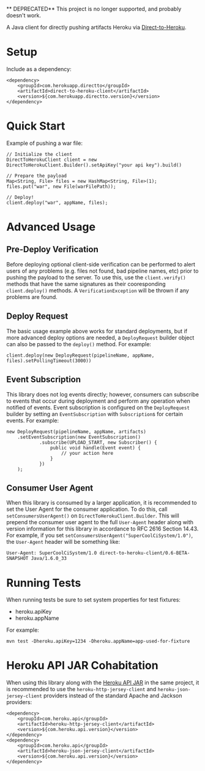 ** DEPRECATED** This project is no longer supported, and probably doesn't work.

A Java client for directly pushing artifacts Heroku via [Direct-to-Heroku](https://github.com/heroku/direct-to).

Setup
=====
Include as a dependency:

    <dependency>
        <groupId>com.herokuapp.directto</groupId>
        <artifactId>direct-to-heroku-client</artifactId>
        <version>${com.herokuapp.directto.version}</version>
    </dependency>

Quick Start
===========
Example of pushing a war file:

    // Initialize the client
    DirectToHerokuClient client = new DirectToHerokuClient.Builder().setApiKey("your api key").build()

    // Prepare the payload
    Map<String, File> files = new HashMap<String, File>(1);
    files.put("war", new File(warFilePath));

    // Deploy!
    client.deploy("war", appName, files);

Advanced Usage
==============

Pre-Deploy Verification
-----------------------
Before deploying optional client-side verification can be performed to alert users of any problems 
(e.g. files not found, bad pipeline names, etc) prior to pushing the payload to the server. To use this,
use the `client.verify()` methods that have the same signatures as their cooresponding `client.deploy()` methods.
A `VerificationException` will be thrown if any problems are found.

Deploy Request
--------------
The basic usage example above works for standard deployments, but if more advanced deploy options are needed,
a `DeployRequest` builder object can also be passed to the `deploy()` method. For example:

    client.deploy(new DeployRequest(pipelineName, appName, files).setPollingTimeout(3000))

Event Subscription
------------------
This library does not log events directly; however, consumers can subscribe to events that occur during deployment
and perform any operation when notified of events. Event subscription is configured on the `DeployRequest` builder
by setting an `EventSubscription` with `Subscription`s for certain events. For example:

    new DeployRequest(pipelineName, appName, artifacts)
        .setEventSubscription(new EventSubscription()
                .subscribe(UPLOAD_START, new Subscriber() {
                    public void handle(Event event) {
                        // your action here
                    }
                })
        );

Consumer User Agent
-------------------
When this library is consumed by a larger application, it is recommended to set the User Agent for the consumer application.
To do this, call `setConsumersUserAgent()` on `DirectToHerokuClient.Builder`. This will prepend the consumer user agent to
the full `User-Agent` header along with version information for this library in accordance to RFC 2616 Section 14.43.
For example, if you set `setConsumersUserAgent("SuperCoolCiSystem/1.0")`, the `User-Agent` header will be something like:

    User-Agent: SuperCoolCiSystem/1.0 direct-to-heroku-client/0.6-BETA-SNAPSHOT Java/1.6.0_33

Running Tests
=============
When running tests be sure to set system properties for test fixtures:
 * heroku.apiKey
 * heroku.appName

For example:

    mvn test -Dheroku.apiKey=1234 -Dheroku.appName=app-used-for-fixture

Heroku API JAR Cohabitation
===========================

When using this library along with the [Heroku API JAR](https://github.com/heroku/heroku.jar)
in the same project, it is recommended to use the `heroku-http-jersey-client` and `heroku-json-jersey-client`
providers instead of the standard Apache and Jackson providers:

    <dependency>
        <groupId>com.heroku.api</groupId>
        <artifactId>heroku-http-jersey-client</artifactId>
        <version>${com.heroku.api.version}</version>
    </dependency>
    <dependency>
        <groupId>com.heroku.api</groupId>
        <artifactId>heroku-json-jersey-client</artifactId>
        <version>${com.heroku.api.version}</version>
    </dependency>
